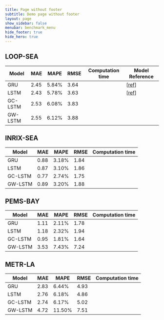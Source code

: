 ```yaml
---
title: Page without footer
subtitle: Demo page without footer
layout: page
show_sidebar: false
menubar: benchmark_menu
hide_footer: true
hide_hero: true
---
```


## LOOP-SEA

| Model | MAE | MAPE | RMSE | Computation time | Model Reference |
|-------|-----|------|------|---------|-----------------|
| GRU | 2.45 | 5.84% | 3.64 | | [[ref](https://en.wikipedia.org/wiki/Gated_recurrent_unit)] |
| LSTM | 2.43 | 5.78% | 3.63 | | [[ref](https://en.wikipedia.org/wiki/Long_short-term_memory)] |
| GC-LSTM | 2.53 | 6.08% | 3.83 | | |
| GW-LSTM | 2.55 | 6.12% | 3.88 | | |

## INRIX-SEA

| Model | MAE | MAPE | RMSE | Computation time |
|-------|-----|------|------|---------|
| GRU | 0.88 | 3.18% | 1.84 | |
| LSTM | 0.87 | 3.10% | 1.86 | |
| GC-LSTM | 0.77 | 2.74% | 1.75 | |
| GW-LSTM | 0.89 | 3.20% | 1.88 | |

## PEMS-BAY

| Model | MAE | MAPE | RMSE | Computation time |
|-------|-----|------|------|---------|
| GRU | 1.11 | 2.11% | 1.78 | |
| LSTM | 1.18 | 2.32% | 1.94 | |
| GC-LSTM | 0.95 | 1.81% | 1.64 | |
| GW-LSTM | 3.53 | 7.43% | 7.24 | |

## METR-LA

| Model | MAE | MAPE | RMSE | Computation time |
|-------|-----|------|------|---------|
| GRU | 2.83 | 6.44% | 4.93 | |
| LSTM | 2.76 | 6.18% | 4.86 | |
| GC-LSTM | 2.74 | 6.17% | 5.02 | |
| GW-LSTM | 4.72 | 11.50% | 7.51 | |
